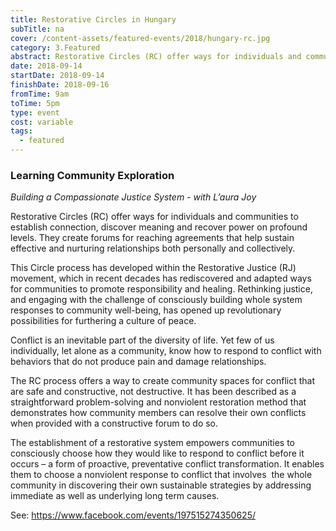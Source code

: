 ```yaml
---
title: Restorative Circles in Hungary
subTitle: na
cover: /content-assets/featured-events/2018/hungary-rc.jpg
category: 3.Featured
abstract: Restorative Circles (RC) offer ways for individuals and communities to establish connection, discover meaning and recover power on profound levels. They create forums for reaching agreements that help sustain effective and nurturing relationships both personally and collectively.
date: 2018-09-14
startDate: 2018-09-14
finishDate: 2018-09-16
fromTime: 9am
toTime: 5pm
type: event
cost: variable
tags:
  - featured
---
```


### Learning Community Exploration

_Building a Compassionate Justice System - with L’aura Joy_

Restorative Circles (RC) offer ways for individuals and communities to establish connection, discover meaning and recover power on profound levels. They create forums for reaching agreements that help sustain effective and nurturing relationships both personally and collectively.

This Circle process has developed within the Restorative Justice (RJ) movement, which in recent decades has rediscovered and adapted ways for communities to promote responsibility and healing. Rethinking justice, and engaging with the challenge of consciously building whole system responses to community well-being, has opened up revolutionary possibilities for furthering a culture of peace.

Conflict is an inevitable part of the diversity of life. Yet few of us individually, let alone as a community, know how to respond to conflict with behaviors that do not produce pain and damage relationships.

The RC process offers a way to create community spaces for conflict that are safe and constructive, not destructive. It has been described as a straightforward problem-solving and nonviolent restoration method that demonstrates how community members can resolve their own conflicts when provided with a constructive forum to do so.

The establishment of a restorative system empowers communities to consciously choose how they would like to respond to conflict before it occurs – a form of proactive, preventative conflict transformation. It enables them to choose a nonviolent response to conflict that involves  the whole community in discovering their own sustainable strategies by addressing immediate as well as underlying long term causes.

See: https://www.facebook.com/events/197515274350625/
